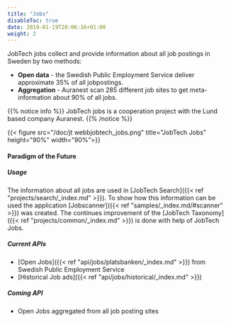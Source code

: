 ```yaml
---
title: "Jobs"
disableToc: true
date: 2019-01-19T20:06:16+01:00
weight: 2
---
```


 JobTech jobs collect and provide information about all job postings in Sweden by two methods:

- **Open data** - the Swedish Public Employment Service deliver approximate 35% of all jobpostings.
- **Aggregation** - Auranest scan 285 different job sites to get meta-information about 90% of all jobs.

{{% notice info %}}
JobTech jobs is a cooperation project with the Lund based company Auranest.
{{% /notice %}}

{{< figure src="/doc/jt webbjobtech_jobs.png" title="JobTech Jobs" height="90%" width="90%">}}
#### Paradigm of the Future

##### Usage
The information about all jobs are used in [JobTech Search]({{< ref "projects/search/_index.md" >}}).
To show how this information can be used the application [Jobscanner]({{< ref "samples/_index.md/#scanner" >}}) was created.
The continues improvement of the [JobTech Taxonomy]({{< ref "projects/common/_index.md" >}}) is done with help of JobTech Jobs.

##### Current APIs
* [Open Jobs]({{< ref "api/jobs/platsbanken/_index.md" >}}) from Swedish Public Employment Service
* [Historical Job ads]({{< ref "api/jobs/historical/_index.md" >}})

##### Coming API
* Open Jobs aggregated from all job posting sites



